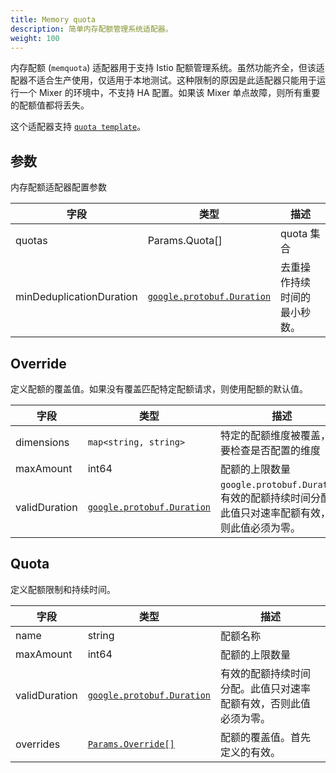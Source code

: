 ```yaml
---
title: Memory quota
description: 简单内存配额管理系统适配器。
weight: 100
---
```


内存配额 (`memquota`) 适配器用于支持 Istio 配额管理系统。虽然功能齐全，但该适配器不适合生产使用，仅适用于本地测试。这种限制的原因是此适配器只能用于运行一个 Mixer 的环境中，不支持 HA 配置。如果该 Mixer 单点故障，则所有重要的配额值都将丢失。

这个适配器支持 [`quota template`](/zh/docs/reference/config/policy-and-telemetry/templates/quota/)。

## 参数

内存配额适配器配置参数

| 字段 | 类型 | 描述 |
| --- | --- | --- |
|quotas|Params.Quota[]|quota 集合|
|minDeduplicationDuration|[`google.protobuf.Duration`](https://developers.google.com/protocol-buffers/docs/reference/google.protobuf#google.protobuf.Duration)|去重操作持续时间的最小秒数。|

## Override

定义配额的覆盖值。如果没有覆盖匹配特定配额请求，则使用配额的默认值。

| 字段 | 类型 | 描述 |
| --- | --- | --- |
|dimensions|`map<string, string>`|特定的配额维度被覆盖，需要检查是否配置的维度|
|maxAmount|int64|配额的上限数量|
|validDuration|[`google.protobuf.Duration`](https://developers.google.com/protocol-buffers/docs/reference/google.protobuf#google.protobuf.Duration)|`google.protobuf.Duration` 有效的配额持续时间分配。此值只对速率配额有效，否则此值必须为零。|

## Quota

定义配额限制和持续时间。

| 字段 | 类型 | 描述 |
| --- | --- | --- |
|name|string|配额名称|
|maxAmount|int64|配额的上限数量|
|validDuration|[`google.protobuf.Duration`](https://developers.google.com/protocol-buffers/docs/reference/google.protobuf#google.protobuf.Duration)|有效的配额持续时间分配。此值只对速率配额有效，否则此值必须为零。|
|overrides|[`Params.Override[]`](#override)|配额的覆盖值。首先定义的有效。|
